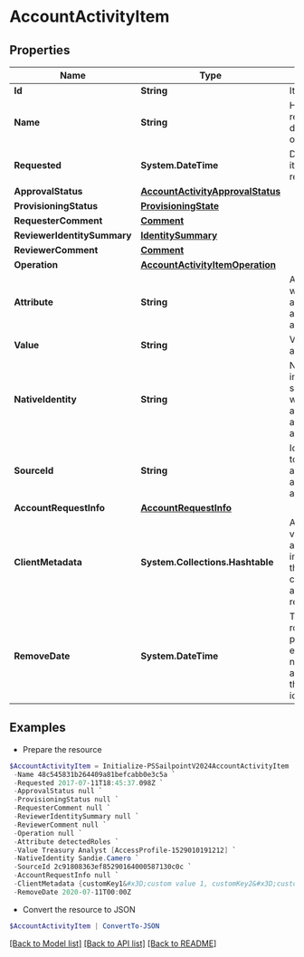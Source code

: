 # AccountActivityItem
## Properties

Name | Type | Description | Notes
------------ | ------------- | ------------- | -------------
**Id** | **String** | Item id | [optional] 
**Name** | **String** | Human-readable display name of item | [optional] 
**Requested** | **System.DateTime** | Date and time item was requested | [optional] 
**ApprovalStatus** | [**AccountActivityApprovalStatus**](AccountActivityApprovalStatus.md) |  | [optional] 
**ProvisioningStatus** | [**ProvisioningState**](ProvisioningState.md) |  | [optional] 
**RequesterComment** | [**Comment**](Comment.md) |  | [optional] 
**ReviewerIdentitySummary** | [**IdentitySummary**](IdentitySummary.md) |  | [optional] 
**ReviewerComment** | [**Comment**](Comment.md) |  | [optional] 
**Operation** | [**AccountActivityItemOperation**](AccountActivityItemOperation.md) |  | [optional] 
**Attribute** | **String** | Attribute to which account activity applies | [optional] 
**Value** | **String** | Value of attribute | [optional] 
**NativeIdentity** | **String** | Native identity in the target system to which the account activity applies | [optional] 
**SourceId** | **String** | Id of Source to which account activity applies | [optional] 
**AccountRequestInfo** | [**AccountRequestInfo**](AccountRequestInfo.md) |  | [optional] 
**ClientMetadata** | **System.Collections.Hashtable** | Arbitrary key-value pairs, if any were included in the corresponding access request item | [optional] 
**RemoveDate** | **System.DateTime** | The date the role or access profile or entitlement is no longer assigned to the specified identity. | [optional] 

## Examples

- Prepare the resource
```powershell
$AccountActivityItem = Initialize-PSSailpointV2024AccountActivityItem  -Id 48c545831b264409a81befcabb0e3c5a `
 -Name 48c545831b264409a81befcabb0e3c5a `
 -Requested 2017-07-11T18:45:37.098Z `
 -ApprovalStatus null `
 -ProvisioningStatus null `
 -RequesterComment null `
 -ReviewerIdentitySummary null `
 -ReviewerComment null `
 -Operation null `
 -Attribute detectedRoles `
 -Value Treasury Analyst [AccessProfile-1529010191212] `
 -NativeIdentity Sandie.Camero `
 -SourceId 2c91808363ef85290164000587130c0c `
 -AccountRequestInfo null `
 -ClientMetadata {customKey1&#x3D;custom value 1, customKey2&#x3D;custom value 2} `
 -RemoveDate 2020-07-11T00:00Z
```

- Convert the resource to JSON
```powershell
$AccountActivityItem | ConvertTo-JSON
```

[[Back to Model list]](../README.md#documentation-for-models) [[Back to API list]](../README.md#documentation-for-api-endpoints) [[Back to README]](../README.md)

